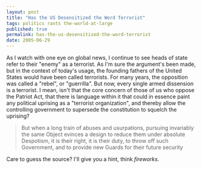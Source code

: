 ```yaml
---
layout: post
title: "Has the US Desensitized the Word Terrorist"
tags: politics rants the-world-at-large
published: true
permalink: has-the-us-desensitized-the-word-terrorist
date: 2005-06-29
---
```


As I watch with one eye on global news, I continue to see heads of state refer to their "enemy" as a terrorist.  As I'm sure the argument's been made, but in the context of today's usage, the founding fathers of the United States would have been called terrorists.
For many years, the opposition was called a "rebel", or "guerrilla".  But now, every single armed dissension is a terrorist.
I mean, isn't that the core concern of those of us who oppose the Patriot Act, that there is language within it that could in essence paint any political uprising as a "terrorist organization", and thereby allow the controlling government to supersede the constitution to squelch the uprising?
<blockquote> But when a long train of abuses and usurpations, pursuing invariably the same Object evinces a design to reduce them under absolute Despotism, it is their right, it is their duty, to throw off such Government, and to provide new Guards for their future security </blockquote>
  Care to guess the source?  I'll give you a hint, think <em>fireworks.</em>
